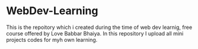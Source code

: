 # WebDev-Learning
This is the repoitory which i created during the time of web dev learnig, free course offered by Love Babbar Bhaiya. In this repository I upload all mini projects codes for myh own learning.
